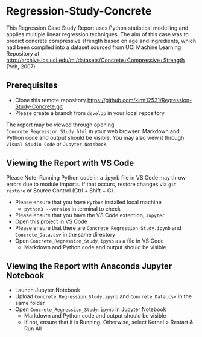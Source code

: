 # Regression-Study-Concrete
This Regression Case Study Report uses Python statistical modelling and applies multiple linear regression techniques. The aim of this case was to predict concrete compressive strength based on age and ingredients, which had been compiled into a dataset sourced from UCI Machine Learning Repository at http://archive.ics.uci.edu/ml/datasets/Concrete+Compressive+Strength (Yeh, 2007).

## Prerequisites
- Clone this remote repository https://github.com/kimt12531/Regression-Study-Concrete.git
- Please create a branch from `develop` in your local repository

The report may be viewed through opening `Concrete_Regression_Study.html` in your web browser. Markdown and Python code and output should be visible. You may also view it through `Visual Studio Code` or `Jupyter Notebook`.

## Viewing the Report with VS Code
Please Note: Running Python code in a .ipynb file in VS Code may throw errors due to module imports. If that occurs, restore changes via `git restore` or Source Control (Ctrl + Shift + G).

- Please ensure that you have `Python` installed local machine
    - `python3 --version` in terminal to check
- Please ensure that you have the VS Code extention, `Jupyter`
- Open this project in VS Code
- Please ensure that there are `Concrete_Regression_Study.ipynb` and `Concrete_Data.csv` in the same directory
- Open `Concrete_Regression_Study.ipynb` as a file in VS Code
    - Markdown and Python code and output should be visible
    
## Viewing the Report with Anaconda Jupyter Notebook
- Launch Jupyter Notebook
- Upload `Concrete_Regression_Study.ipynb` and `Concrete_Data.csv` in the same folder
- Open `Concrete_Regression_Study.ipynb` in Jupyter Notebook
    - Markdown and Python code and output should be visible
    - If not, ensure that it is Running. Otherwise, select Kernel > Restart & Run All
